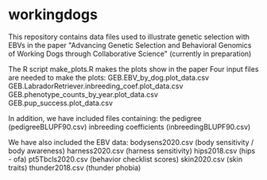 # workingdogs
This repository contains data files used to illustrate genetic selection with EBVs in the paper "Advancing Genetic Selection and Behavioral Genomics of Working Dogs through Collaborative Science" (currently in preparation)

The R script make_plots.R makes the plots show in the paper
Four input files are needed to make the plots:
GEB.EBV_by_dog.plot_data.csv
GEB.LabradorRetriever.inbreeding_coef.plot_data.csv
GEB.phenotype_counts_by_year.plot_data.csv
GEB.pup_success.plot_data.csv

In addition, we have included files containing:
the pedigree (pedigreeBLUPF90.csv)
inbreeding coefficients (inbreedingBLUPF90.csv)

We have also included the EBV data:
bodysens2020.csv (body sensitivity / body awareness)
harness2020.csv (harness sensitivity)
hips2018.csv (hips - ofa)
pt5Tbcls2020.csv (behavior checklist scores)
skin2020.csv (skin traits)
thunder2018.csv (thunder phobia)

